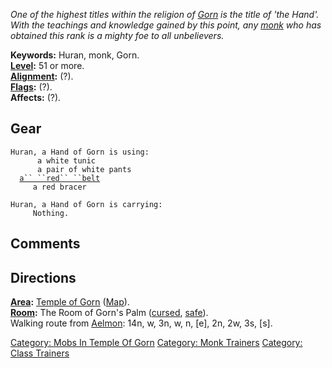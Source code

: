 *One of the highest titles within the religion of
[Gorn](Gorn.md "wikilink") is the title of 'the Hand'. With the
teachings and knowledge gained by this point, any
[monk](:Category:_Monks.md "wikilink") who has obtained this rank is a
mighty foe to all unbelievers.*

**Keywords:** Huran, monk, Gorn.  
**[Level](Level.md "wikilink"):** 51 or more.  
**[Alignment](Alignment.md "wikilink"):** (?).  
**[Flags](:Category:_Mob_Types.md "wikilink"):** (?).  
**Affects:** (?).  

## Gear

`Huran, a Hand of Gorn is using:`  
<worn on body>`      a white tunic`  
<worn on legs>`      a pair of white pants`  
<worn about waist>`  `[`a`` ``red`` ``belt`](Red_Belt_(Midgaard).md "wikilink")  
<worn on wrist>`     a red bracer`

`Huran, a Hand of Gorn is carrying:`  
`     Nothing.`

## Comments

## Directions

**[Area](:Category:_Areas.md "wikilink"):** [Temple of
Gorn](:Category:_Temple_Of_Gorn.md "wikilink")
([Map](Temple_Of_Gorn_Map.md "wikilink")).  
**[Room](:Category:_Rooms.md "wikilink"):** The Room of Gorn's Palm
([cursed](Cursed_Rooms.md "wikilink"),
[safe](Safe_Rooms.md "wikilink")).  
Walking route from [Aelmon](Aelmon.md "wikilink"): 14n, w, 3n, w, n,
\[e\], 2n, 2w, 3s, \[s\].  

[Category: Mobs In Temple Of
Gorn](Category:_Mobs_In_Temple_Of_Gorn "wikilink") [Category: Monk
Trainers](Category:_Monk_Trainers "wikilink") [Category: Class
Trainers](Category:_Class_Trainers "wikilink")
